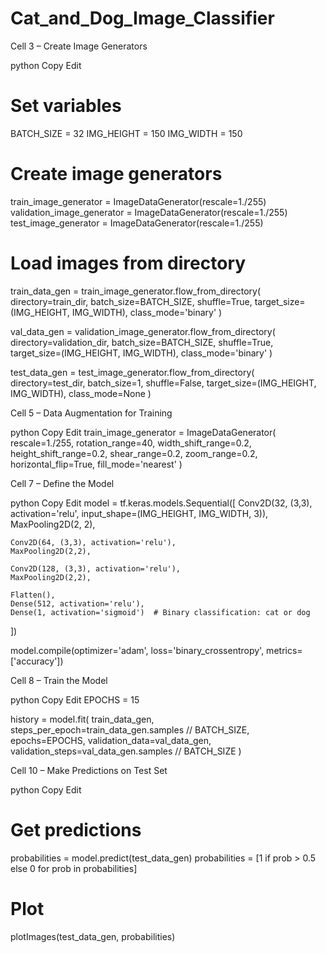 # Cat_and_Dog_Image_Classifier

Cell 3 – Create Image Generators

python
Copy
Edit
# Set variables
BATCH_SIZE = 32
IMG_HEIGHT = 150
IMG_WIDTH = 150

# Create image generators
train_image_generator = ImageDataGenerator(rescale=1./255)
validation_image_generator = ImageDataGenerator(rescale=1./255)
test_image_generator = ImageDataGenerator(rescale=1./255)

# Load images from directory
train_data_gen = train_image_generator.flow_from_directory(
    directory=train_dir,
    batch_size=BATCH_SIZE,
    shuffle=True,
    target_size=(IMG_HEIGHT, IMG_WIDTH),
    class_mode='binary'
)

val_data_gen = validation_image_generator.flow_from_directory(
    directory=validation_dir,
    batch_size=BATCH_SIZE,
    shuffle=True,
    target_size=(IMG_HEIGHT, IMG_WIDTH),
    class_mode='binary'
)

test_data_gen = test_image_generator.flow_from_directory(
    directory=test_dir,
    batch_size=1,
    shuffle=False,
    target_size=(IMG_HEIGHT, IMG_WIDTH),
    class_mode=None
)

Cell 5 – Data Augmentation for Training

python
Copy
Edit
train_image_generator = ImageDataGenerator(
    rescale=1./255,
    rotation_range=40,
    width_shift_range=0.2,
    height_shift_range=0.2,
    shear_range=0.2,
    zoom_range=0.2,
    horizontal_flip=True,
    fill_mode='nearest'
)


Cell 7 – Define the Model

python
Copy
Edit
model = tf.keras.models.Sequential([
    Conv2D(32, (3,3), activation='relu', input_shape=(IMG_HEIGHT, IMG_WIDTH, 3)),
    MaxPooling2D(2, 2),
    
    Conv2D(64, (3,3), activation='relu'),
    MaxPooling2D(2,2),
    
    Conv2D(128, (3,3), activation='relu'),
    MaxPooling2D(2,2),
    
    Flatten(),
    Dense(512, activation='relu'),
    Dense(1, activation='sigmoid')  # Binary classification: cat or dog
])

model.compile(optimizer='adam',
              loss='binary_crossentropy',
              metrics=['accuracy'])


Cell 8 – Train the Model

python
Copy
Edit
EPOCHS = 15

history = model.fit(
    train_data_gen,
    steps_per_epoch=train_data_gen.samples // BATCH_SIZE,
    epochs=EPOCHS,
    validation_data=val_data_gen,
    validation_steps=val_data_gen.samples // BATCH_SIZE
)

Cell 10 – Make Predictions on Test Set

python
Copy
Edit
# Get predictions
probabilities = model.predict(test_data_gen)
probabilities = [1 if prob > 0.5 else 0 for prob in probabilities]

# Plot
plotImages(test_data_gen, probabilities)
